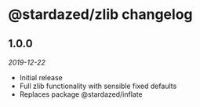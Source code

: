 # @stardazed/zlib changelog

## 1.0.0
_2019-12-22_
* Initial release
* Full zlib functionality with sensible fixed defaults
* Replaces package @stardazed/inflate
